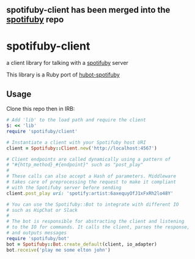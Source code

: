 ## spotifuby-client has been merged into the [spotifuby](https://github.com/jbodah/spotifuby) repo

# spotifuby-client
a client library for talking with a [spotifuby](https://github.com/jbodah/spotifuby) server

This library is a Ruby port of [hubot-spotifuby](https://github.com/jbodah/hubot-spotifuby)

## Usage

Clone this repo then in IRB:

```rb
# Add 'lib' to the load path and require the client
$: << 'lib'
require 'spotifuby/client'

# Instantiate a client with your Spotifuby host URI
client = Spotifuby::Client.new('http://localhost:4567')

# Client endpoints are called dynamically using a pattern of
# "#{http_method}_#{endpoint}" such as "post_play"
#
# These calls can also accept a Hash of parameters. Middleware
# takes care of preprocessing the request to make it compliant
# with the Spotifuby server before sending
client.post_play uri: 'spotify:artist:6axequyOfJ1xFxRh2lo48Y'

# You can use the Spotifuby::Bot to integrate with different IO
# such as HipChat or Slack
#
# The bot is responsible for abstracting the client and listening
# to the IO for commands. It calls the client, parses the response,
# and outputs messages
require 'spotifuby/bot'
bot = Spotifuby::Bot.create_default(client, io_adapter)
bot.receive('play me some elton john')
```
